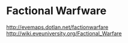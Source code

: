 
# Factional Warfware

http://evemaps.dotlan.net/factionwarfare
http://wiki.eveuniversity.org/Factional_Warfare


